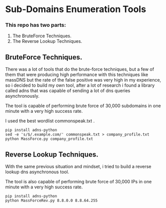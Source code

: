 # Sub-Domains Enumeration Tools

### This repo has two parts:
1. The BruteForce Techniques.
2. The Reverse Lookup Techniques.

## BruteForce Techniques.

There was a lot of tools that do the brute-force techniques, but a few of them that were producing high performance with this techniques like massDNS but the rate of the false positive was very high in my experience, so i decided to build my own tool, after a lot of research i found a library called adns that was capable of sending a lot of dns queries asynchronously.

The tool is capable of performing brute force of 30,000 subdomains in one minute with a very high success rate.

I used the best wordlist commonspeak.txt .

```
pip install adns-python
sed -e 's/$/.example.com/' commonspeak.txt > company_profile.txt
python MassForce.py company_profile.txt
```

## Reverse Lookup Techniques.

With the same previous situation and mindset, i tried to build a reverse lookup dns asynchronous tool.

The tool is also capable of performing brute force of 30,000 IPs in one minute with a very high success rate.

```
pip install adns-python
python MassForceRev.py 8.8.0.0 8.8.64.255
```
